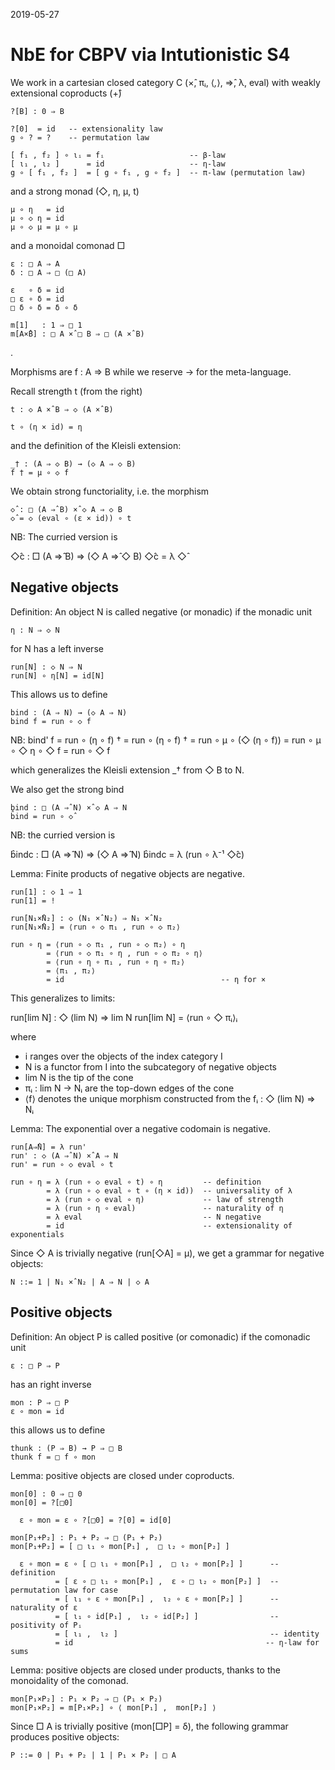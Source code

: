 2019-05-27

NbE for CBPV via Intutionistic S4
=================================

We work in a cartesian closed category C (×̂, πᵢ, ⟨_,_⟩, ⇒̂, λ, eval)
with weakly extensional coproducts (+̂)

    ?[B] : 0 ⇒ B

    ?[0]  = id   -- extensionality law
    g ∘ ? = ?    -- permutation law

    [ f₁ , f₂ ] ∘ ιᵢ = fᵢ                   -- β-law
    [ ι₁ , ι₂ ]      = id                   -- η-law
    g ∘ [ f₁ , f₂ ]  = [ g ∘ f₁ , g ∘ f₂ ]  -- π-law (permutation law)

and a strong monad (◇, η, μ, t)

    μ ∘ η   = id
    μ ∘ ◇ η = id
    μ ∘ ◇ μ = μ ∘ μ

and a monoidal comonad □

    ε : □ A ⇒ A
    δ : □ A ⇒ □ (□ A)

    ε   ∘ δ = id
    □ ε ∘ δ = id
    □ δ ∘ δ = δ ∘ δ

    m[1]   : 1 ⇒ □ 1
    m[A×̂B] : □ A ×̂ □ B ⇒ □ (A ×̂ B)
.

Morphisms are f : A ⇒ B while we reserve → for the meta-language.

Recall strength t (from the right)

    t : ◇ A ×̂ B ⇒ ◇ (A ×̂ B)

    t ∘ (η × id) = η

and the definition of the Kleisli extension:

    _† : (A ⇒ ◇ B) → (◇ A ⇒ ◇ B)
    f † = μ ∘ ◇ f

We obtain strong functoriality, i.e. the morphism

    ◇̂ : □ (A ⇒̂ B) ×̂ ◇ A ⇒ ◇ B
    ◇̂ = ◇ (eval ∘ (ε × id)) ∘ t

NB: The curried version is

  ◇̂c : □ (A ⇒̂ B) ⇒ (◇ A ⇒̂ ◇ B)
  ◇̂c = λ ◇̂

Negative objects
----------------

Definition: An object N is called negative (or monadic) if the monadic unit

    η : N ⇒ ◇ N

for N has a left inverse

    run[N] : ◇ N ⇒ N
    run[N] ∘ η[N] = id[N]

This allows us to define

    bind : (A ⇒ N) → (◇ A ⇒ N)
    bind f = run ∘ ◇ f

  NB: bind' f = run ∘ (η ∘ f) †
              = run ∘ (η ∘ f) † = run ∘ μ ∘ (◇ (η ∘ f))
              = run ∘ μ ∘ ◇ η ∘ ◇ f
              = run ∘ ◇ f

which generalizes the Kleisli extension _† from ◇ B to N.

We also get the strong bind

    b̂ind : □ (A ⇒̂ N) ×̂ ◇ A ⇒ N
    b̂ind = run ∘ ◇̂

NB: the curried version is

  b̂indc : □ (A ⇒̂ N) ⇒ (◇ A ⇒̂ N)
  b̂indc = λ (run ∘ λ⁻¹ ◇̂c)

Lemma: Finite products of negative objects are negative.

    run[1] : ◇ 1 ⇒ 1
    run[1] = !

    run[N₁×̂N₂] : ◇ (N₁ ×̂ N₂) ⇒ N₁ ×̂ N₂
    run[N₁×̂N₂] = ⟨run ∘ ◇ π₁ , run ∘ ◇ π₂⟩

    run ∘ η = ⟨run ∘ ◇ π₁ , run ∘ ◇ π₂⟩ ∘ η
            = ⟨run ∘ ◇ π₁ ∘ η , run ∘ ◇ π₂ ∘ η⟩
            = ⟨run ∘ η ∘ π₁ , run ∘ η ∘ π₂⟩
            = ⟨π₁ , π₂⟩
            = id                                   -- η for ×

This generalizes to limits:

  run[lim N] : ◇ (lim N) ⇒ lim N
  run[lim N] = ⟨run ∘ ◇ πᵢ⟩ᵢ

where

- i ranges over the objects of the index category I
- N is a functor from I into the subcategory of negative objects
- lim N is the tip of the cone
- πᵢ : lim N → Nᵢ are the top-down edges of the cone
- ⟨f⟩ denotes the unique morphism constructed from the fᵢ : ◇ (lim N) ⇒ Nᵢ

Lemma: The exponential over a negative codomain is negative.

    run[A⇒̂N] = λ run'
    run' : ◇ (A ⇒̂ N) ×̂ A ⇒ N
    run' = run ∘ ◇ eval ∘ t

    run ∘ η = λ (run ∘ ◇ eval ∘ t) ∘ η         -- definition
            = λ (run ∘ ◇ eval ∘ t ∘ (η × id))  -- universality of λ
            = λ (run ∘ ◇ eval ∘ η)             -- law of strength
            = λ (run ∘ η ∘ eval)               -- naturality of η
            = λ eval                           -- N negative
            = id                               -- extensionality of exponentials

Since ◇ A is trivially negative (run[◇A] = μ), we get a grammar for negative objects:

    N ::= 1 | N₁ ×̂ N₂ | A ⇒ N | ◇ A

Positive objects
----------------

Definition:  An object P is called positive (or comonadic) if the
comonadic unit

    ε : □ P ⇒ P

has an right inverse

    mon : P ⇒ □ P
    ε ∘ mon = id

this allows us to define

    thunk : (P ⇒ B) → P ⇒ □ B
    thunk f = □ f ∘ mon

Lemma: positive objects are closed under coproducts.

    mon[0] : 0 ⇒ □ 0
    mon[0] = ?[□0]

      ε ∘ mon = ε ∘ ?[□0] = ?[0] = id[0]

    mon[P₁+P₂] : P₁ + P₂ ⇒ □ (P₁ + P₂)
    mon[P₁+P₂] = [ □ ι₁ ∘ mon[P₁] ,  □ ι₂ ∘ mon[P₂] ]

      ε ∘ mon = ε ∘ [ □ ι₁ ∘ mon[P₁] ,  □ ι₂ ∘ mon[P₂] ]      -- definition
              = [ ε ∘ □ ι₁ ∘ mon[P₁] ,  ε ∘ □ ι₂ ∘ mon[P₂] ]  -- permutation law for case
              = [ ι₁ ∘ ε ∘ mon[P₁] ,  ι₂ ∘ ε ∘ mon[P₂] ]      -- naturality of ε
              = [ ι₁ ∘ id[P₁] ,  ι₂ ∘ id[P₂] ]                -- positivity of Pᵢ
              = [ ι₁ ,  ι₂ ]                                  -- identity
              = id                                           -- η-law for sums

Lemma: positive objects are closed under products, thanks to the monoidality of the comonad.

    mon[P₁×P₂] : P₁ × P₂ ⇒ □ (P₁ × P₂)
    mon[P₁×P₂] = m[P₁×P₂] ∘ ⟨ mon[P₁] ,  mon[P₂] ⟩

Since □ A is trivially positive (mon[□P] = δ), the following grammar produces positive objects:

    P ::= 0 | P₁ + P₂ | 1 | P₁ × P₂ | □ A

